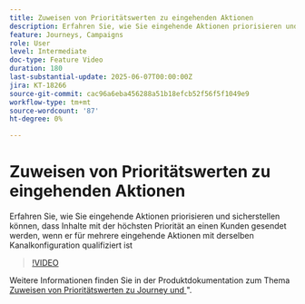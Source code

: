 ```yaml
---
title: Zuweisen von Prioritätswerten zu eingehenden Aktionen
description: Erfahren Sie, wie Sie eingehende Aktionen priorisieren und sicherstellen können, dass Inhalte mit der höchsten Priorität an einen Kunden gesendet werden, wenn er für mehrere eingehende Aktionen mit derselben Kanalkonfiguration qualifiziert ist
feature: Journeys, Campaigns
role: User
level: Intermediate
doc-type: Feature Video
duration: 180
last-substantial-update: 2025-06-07T00:00:00Z
jira: KT-18266
source-git-commit: cac96a6eba456288a51b18efcb52f56f5f1049e9
workflow-type: tm+mt
source-wordcount: '87'
ht-degree: 0%

---
```



# Zuweisen von Prioritätswerten zu eingehenden Aktionen

Erfahren Sie, wie Sie eingehende Aktionen priorisieren und sicherstellen können, dass Inhalte mit der höchsten Priorität an einen Kunden gesendet werden, wenn er für mehrere eingehende Aktionen mit derselben Kanalkonfiguration qualifiziert ist

>[!VIDEO](https://video.tv.adobe.com/v/3435529/?learn=on&enablevpops)

Weitere Informationen finden Sie in der Produktdokumentation zum Thema [Zuweisen von Prioritätswerten zu Journey und ](https://experienceleague.adobe.com/de/docs/journey-optimizer/using/conflict-prioritization/priority-scores)&quot;.
